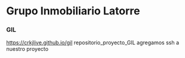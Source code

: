 # Grupo Inmobiliario Latorre
### GIL
https://crkjlive.github.io/gil
repositorio_proyecto_GIL
agregamos ssh a nuestro proyecto
